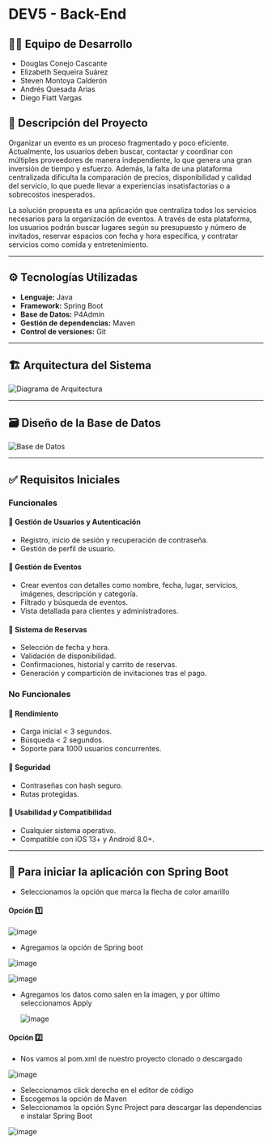 # DEV5 - Back-End

## 🧑‍💻 Equipo de Desarrollo
- Douglas Conejo Cascante  
- Elizabeth Sequeira Suárez  
- Steven Montoya Calderón  
- Andrés Quesada Arias  
- Diego Fiatt Vargas  

## 📌 Descripción del Proyecto
Organizar un evento es un proceso fragmentado y poco eficiente. Actualmente, los usuarios deben buscar, contactar y coordinar con múltiples proveedores de manera independiente, lo que genera una gran inversión de tiempo y esfuerzo. Además, la falta de una plataforma centralizada dificulta la comparación de precios, disponibilidad y calidad del servicio, lo que puede llevar a experiencias insatisfactorias o a sobrecostos inesperados.

La solución propuesta es una aplicación que centraliza todos los servicios necesarios para la organización de eventos. A través de esta plataforma, los usuarios podrán buscar lugares según su presupuesto y número de invitados, reservar espacios con fecha y hora específica, y contratar servicios como comida y entretenimiento.

---

## ⚙️ Tecnologías Utilizadas

- **Lenguaje:** Java  
- **Framework:** Spring Boot  
- **Base de Datos:** P4Admin  
- **Gestión de dependencias:** Maven  
- **Control de versiones:** Git

---

## 🏗️ Arquitectura del Sistema

![Diagrama de Arquitectura](https://github.com/user-attachments/assets/099ea7bf-ab1f-46db-bbb8-1b3740ccb04e)

---

## 🗃️ Diseño de la Base de Datos

![Base de Datos](https://github.com/user-attachments/assets/ed6c6cb6-002d-4a3d-a1b1-f40e750a1a20)

---

## ✅ Requisitos Iniciales

### Funcionales

#### 👤 Gestión de Usuarios y Autenticación
- Registro, inicio de sesión y recuperación de contraseña.
- Gestión de perfil de usuario.

#### 📅 Gestión de Eventos
- Crear eventos con detalles como nombre, fecha, lugar, servicios, imágenes, descripción y categoría.
- Filtrado y búsqueda de eventos.
- Vista detallada para clientes y administradores.

#### 📆 Sistema de Reservas
- Selección de fecha y hora.
- Validación de disponibilidad.
- Confirmaciones, historial y carrito de reservas.
- Generación y compartición de invitaciones tras el pago.

### No Funcionales

#### 🚀 Rendimiento
- Carga inicial < 3 segundos.
- Búsqueda < 2 segundos.
- Soporte para 1000 usuarios concurrentes.

#### 🔐 Seguridad
- Contraseñas con hash seguro.
- Rutas protegidas.

#### 🎯 Usabilidad y Compatibilidad
- Cualquier sistema operativo.
- Compatible con iOS 13+ y Android 8.0+.
---
##  🚀 Para iniciar la aplicación con Spring Boot

- Seleccionamos la opción que marca la flecha de color amarillo

 #### Opción 1️⃣   
  
![image](https://github.com/user-attachments/assets/d0b71394-aab8-4407-b401-97e203bc4c88)

- Agregamos la opción de Spring boot

![image](https://github.com/user-attachments/assets/ffbdafff-c692-4199-9e97-7d30f0c2821a)



![image](https://github.com/user-attachments/assets/70813463-762e-4f0a-8766-9b76830ffb5a)

- Agregamos los datos como salen en la imagen, y por último seleccionamos Apply

  ![image](https://github.com/user-attachments/assets/6fa46c69-1299-4ec2-aa6a-2433fe1469cf)

 #### Opción 2️⃣ 

 - Nos vamos al pom.xml de nuestro proyecto clonado o descargado

![image](https://github.com/user-attachments/assets/f3e1863b-f0a6-4a01-acc6-741faaed7329)

- Seleccionamos click derecho en el editor de código
- Escogemos la opción de Maven
- Seleccionamos la opción Sync Project para descargar las dependencias e instalar Spring Boot

![image](https://github.com/user-attachments/assets/d73ae5df-b65f-4807-be43-8f8b99015243)








